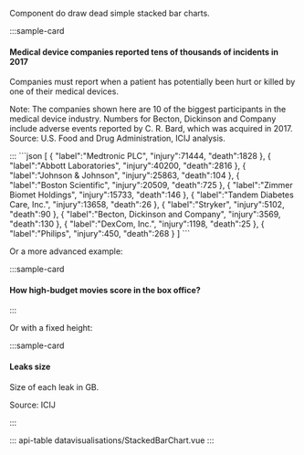 Component do draw dead simple stacked bar charts.

:::sample-card
<div class="m-4">
  <h4>
    Medical device companies reported tens of thousands of incidents in 2017  
  </h4>
  <p class="text-muted">
    Companies must report when a patient has potentially been hurt or killed by one of their medical devices.
  </p>
  <stacked-bar-chart :data="incidentReports" class="my-4" label-above />  
  <p class="text-muted small">
    Note: The companies shown here are 10 of the biggest participants in the medical device industry. Numbers for Becton, Dickinson and Company include adverse events reported by C. R. Bard, which was acquired in 2017. Source: U.S. Food and Drug Administration, ICIJ analysis.
  </p>
</div>
:::

<collapsible-block label="Show the data structure">
```json
[
   {
      "label":"Medtronic PLC",
      "injury":71444,
      "death":1828
   },
   {
      "label":"Abbott Laboratories",
      "injury":40200,
      "death":2816
   },
   {
      "label":"Johnson & Johnson",
      "injury":25863,
      "death":104
   },
   {
      "label":"Boston Scientific",
      "injury":20509,
      "death":725
   },
   {
      "label":"Zimmer Biomet Holdings",
      "injury":15733,
      "death":146
   },
   {
      "label":"Tandem Diabetes Care, Inc.",
      "injury":13658,
      "death":26
   },
   {
      "label":"Stryker",
      "injury":5102,
      "death":90
   },
   {
      "label":"Becton, Dickinson and Company",
      "injury":3569,
      "death":130
   },
   {
      "label":"DexCom, Inc.",
      "injury":1198,
      "death":25
   },
   {
      "label":"Philips",
      "injury":450,
      "death":268
   }
]
```
</collapsible-block>

Or a more advanced example:

:::sample-card
<div class="m-4">
  <h4>
    How high-budget movies score in the box office?
  </h4>
  <stacked-bar-chart :data="moviesUrl" label-field="movie" class="my-4" :sort-by="sortKey" :groups="['Budget', 'Box Office']" :relative="isRelative">  
    <template #header-right>    
      <div class="ml-auto d-flex border align-items-center p-0">
        <div class="border-right">
          <b-form-checkbox v-model="isRelative" class="m-2">
            Relative
          </b-form-checkbox>
        </div>
        <label class="m-2 d-flex align-items-center">
          Sort by
          <b-form-select v-model="sortKey" :options="sortKeys" size="sm" class="w-auto ml-2" required></b-form-select>
        </label>
      </div>
    </template>
  </stacked-bar-chart>
</div>
:::

Or with a fixed height:

:::sample-card
<div class="m-4">
  <h4>Leaks size</h4>
  <p class="text-muted">
    Size of each leak in GB.
  </p>
  <stacked-bar-chart :data="leakSizes" class="my-4" hide-legend :fixed-height="300" :x-axis-tick-format="humanReadableGb"></stacked-bar-chart>
  <p class="text-muted small">
    Source: ICIJ
  </p>
</div>
:::

::: api-table datavisualisations/StackedBarChart.vue :::

<script>
  export default {
    data () {
      return {        
        incidentReports: [
           {
              "label":"Medtronic PLC",
              "injury":71444,
              "death":1828
           },
           {
              "label":"Abbott Laboratories",
              "injury":40200,
              "death":2816
           },
           {
              "label":"Johnson & Johnson",
              "injury":25863,
              "death":104
           },
           {
              "label":"Boston Scientific",
              "injury":20509,
              "death":725
           },
           {
              "label":"Zimmer Biomet Holdings",
              "injury":15733,
              "death":146
           },
           {
              "label":"Tandem Diabetes Care, Inc.",
              "injury":13658,
              "death":26
           },
           {
              "label":"Stryker",
              "injury":5102,
              "death":90
           },
           {
              "label":"Becton, Dickinson and Company",
              "injury":3569,
              "death":130
           },
           {
              "label":"DexCom, Inc.",
              "injury":1198,
              "death":25
           },
           {
              "label":"Philips",
              "injury":450,
              "death":268
           }
         ],
         moviesUrl: "https://gist.githubusercontent.com/pirhoo/20ce1b795555210c926967a291f8a7ad/raw/13d972b7d2b98b174c33fff38aac2b7d69c85fa7/stacked-bars-movies.json",
         movies: [
           {
             "movie": "Avatar",
             "budget": "237",
             "box_office": "2784"
           },
           {
             "movie": "ET: The Extra-Terrestrial",
             "budget": "11",
             "box_office": "793"
           },
           {
             "movie": "Finding Nemo",
             "budget": "94",
             "box_office": "940"
           },
           {
             "movie": "Ghostbusters",
             "budget": "144",
             "box_office": "229"
           },
           {
             "movie": "Iron Man 3",
             "budget": "178",
             "box_office": "1215"
           },
           {
             "movie": "Jurassic Park",
             "budget": "53",
             "box_office": "1030"
           },
           {
             "movie": "King Kong",
             "budget": "207",
             "box_office": "551"
           },
           {
             "movie": "Monsters, Inc.",
             "budget": "115",
             "box_office": "577"
           },
           {
             "movie": "Oz the Great and Powerful",
             "budget": "160",
             "box_office": "493"
           },
           {
             "movie": "Pirates of the Caribbean: Dead Man's Chest",
             "budget": "225",
             "box_office": "1066"
           },
           {
             "movie": "Quantum of Solace",
             "budget": "200",
             "box_office": "586"
           },
           {
             "movie": "Raiders of the Lost Ark",
             "budget": "18",
             "box_office": "390"
           },
           {
             "movie": "Star Wars Ep. I: The Phantom Menace",
             "budget": "115",
             "box_office": "1027"
           },
           {
             "movie": "The Blind Side",
             "budget": "29",
             "box_office": "309"
           },
           {
             "movie": "The Dark Knight",
             "budget": "185",
             "box_office": "1005"
           },
           {
             "movie": "The Hunger Games",
             "budget": "78",
             "box_office": "649"
           },
           {
             "movie": "The Lion King",
             "budget": "45",
             "box_office": "968"
           },
           {
             "movie": "The Twilight Saga: New Moon",
             "budget": "50",
             "box_office": "710"
           },
           {
             "movie": "The Vow",
             "budget": "30",
             "box_office": "196"
           },
           {
             "movie": "The War of the Worlds",
             "budget": "132",
             "box_office": "704"
           },
           {
             "movie": "Titanic",
             "budget": "200",
             "box_office": "2187"
           },
           {
             "movie": "Up",
             "budget": "175",
             "box_office": "735"
           },
           {
             "movie": "X-Men: The Last Stand",
             "budget": "210",
             "box_office": "459"
           },
           {
             "movie": "You've Got Mail",
             "budget": "65",
             "box_office": "251"
           },
           {
             "movie": "Zookeeper",
             "budget": "80",
             "box_office": "170"
           }
         ],
         isRelative: true,
         sortKeys: ['movie', 'budget', 'box_office'],
         sortKey: ['movie'],
         leakSizes: [
           { label: 'Paradise Papers', value: 1.4 * 1e3 },
           { label: 'Panama Papers', value: 2.6 * 1e3 },
           { label: 'Swiss Leaks', value: 3.3 },
           { label: 'LuxLeaks', value: 4 },
           { label: 'Offshore Leaks', value: 260 }
         ]
      }
    },
    methods: {
      humanReadableGb (size) {
        if (size >= 1e3) {
          return `${size/1e3}TB`          
        } else {          
          return `${size}GB`
        }
      }
    }
  }
</script>
